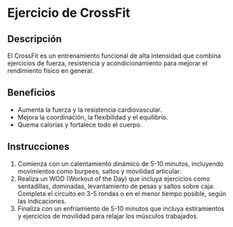 # Ejercicio de CrossFit

## Descripción
El CrossFit es un entrenamiento funcional de alta intensidad que combina ejercicios de fuerza, resistencia y acondicionamiento para mejorar el rendimiento físico en general.

## Beneficios
- Aumenta la fuerza y la resistencia cardiovascular.
- Mejora la coordinación, la flexibilidad y el equilibrio.
- Quema calorías y fortalece todo el cuerpo.

## Instrucciones
1. Comienza con un calentamiento dinámico de 5-10 minutos, incluyendo movimientos como burpees, saltos y movilidad articular.
2. Realiza un WOD (Workout of the Day) que incluya ejercicios como sentadillas, dominadas, levantamiento de pesas y saltos sobre caja. Completa el circuito en 3-5 rondas o en el menor tiempo posible, según las indicaciones.
3. Finaliza con un enfriamiento de 5-10 minutos que incluya estiramientos y ejercicios de movilidad para relajar los músculos trabajados.